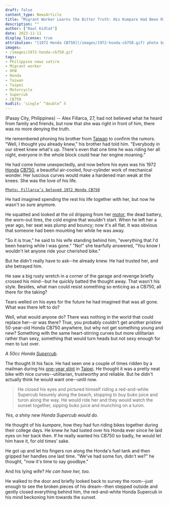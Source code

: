 ```yaml
---
draft: false
content_type: NewsArticle
title: "Migrant Worker Learns the Bitter Truth: His Kumpare Had Been Riding His Honda While He Was Away"
description: ""
author: ["Raul Kidlat"]
date: 2023-11-11
display_license: true
attribution: "[1972 Honda CB750](/images/1972-honda-cb750.gif) photo by [Steve Glover](https://www.flickr.com/photos/sg2012/46536377034) ([CC BY 2.0](https://creativecommons.org/licenses/by/2.0/))."
images:
- /images/1972-honda-cb750.gif
tags:
- Philippine news satire
- Migrant worker
- OFW
- Honda
- Taiwan
- Taipei
- Motorcycle
- Supercub
- CB750
kudlit: ‘single’ “double” ñ
---
```

(Pasay City, Philippines) -- Alex Fillarca, 27, had not believed what he heard from family and friends, but now that she was right in front of him, there was no more denying the truth.

He remembered phoning his brother from [Taiwan](/tags/taiwan/) to confirm the rumors. "Well, I thought you already knew," his brother had told him. "Everybody in our street knew what's up. There's even that one time he was riding her all night, everyone in the whole block could hear her engine moaning."

He had come home unexpectedly, and now before his eyes was his 1972 [Honda](/tags/honda/) [CB750](/tags/cb750/), a beautiful air-cooled, four-cylinder work of mechanical wonder. Her luscious curves would make a hardened man weak at the knees. She was the love of his life.

[`Photo: Fillarca’s beloved 1972 Honda CB750`](/images/1972-honda-cb750.gif)

He had imagined spending the rest his life together with her, but now he wasn't so sure anymore.

He squatted and looked at the oil dripping from her [motor](/tags/motorcycle/), the dead battery, the worn-out tires, the cold engine that wouldn't start. When he left her a year ago, her seat was plump and bouncy; now it's all flat. It was obvious that someone had been mounting her while he was away.

"So it is true," he said to his wife standing behind him, "everything that I'd been hearing while I was gone." "No!" she tearfully answered, "You know I wouldn't let anyone ride your cherished bike."

But he didn't really have to ask--he already knew. He had trusted her, and she betrayed him.

He saw a big rusty wretch in a corner of the garage and revenge briefly crossed his mind--but he quickly batted the thought away. That wasn't his style. Besides, what man could resist something so enticing as a CB750, all there for the taking?

Tears welled on his eyes for the future he had imagined that was all gone. What was there left to do?

Well, what would anyone do? There was nothing in the world that could replace her--or was there? True, you probably couldn't get another pristine 50-year-old Honda CB750 anywhere, but why not get something young and new? Something with the same heart-stirring curves but more utilitarian rather than sexy, something that would turn heads but not sexy enough for men to lust over.

*A 50cc Honda [Supercub](/tags/supercub/).*

The thought lit his face. He had seen one a couple of times ridden by a mailman during his [one-year stint](/tags/migrant-workers/) in [Taipei](/tags/taipei/). He thought it was a pretty neat bike with nice curves--utilitarian, trustworthy and reliable. But he didn't actually think he would want one--until now.

>He closed his eyes and pictured himself riding a red-and-white Supercub liesurely along the beach, stopping to buy buko juice and turon along the way. He would ride her and they would watch the sunset together, sipping buko juice and munching on a turon.

*Yes, a shiny new Honda Supercub would do.*

He thought of his *kumpare*, how they had fun riding bikes together during their college days. He knew *he* had lusted over his Honda ever since he laid eyes on her back then. If he really wanted his CB750 so badly, he would let him have it, for old times’ sake.

He got up and let his fingers run along the Honda's fuel tank and then gripped her handles one last time. "We've had some fun, didn't we?" he thought, "now it's time to say goodbye."

And his lying wife? *He can have her, too.*

He walked to the door and briefly looked back to survey the room--just enough to see the broken pieces of his dream--then stepped outside and gently closed everything behind him, the red-and-white Honda Supercub in his mind beckoning him towards the sunset.
